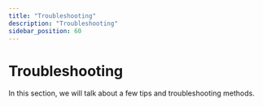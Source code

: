```yaml
---
title: "Troubleshooting"
description: "Troubleshooting"
sidebar_position: 60
---
```


# Troubleshooting

In this section, we will talk about a few tips and troubleshooting methods.
